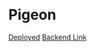 # Pigeon 

[Deployed](https://pigeon.rocks)
[Backend Link](https://github.com/sahilsaha7773/pigeon-backend)
